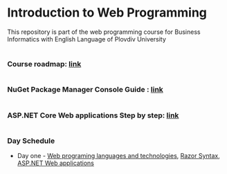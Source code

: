 # Introduction to Web Programming
This repository is part of the web programming course for Business Informatics with English Language of Plovdiv University


#
### Course roadmap: [link](https://github.com/pkyurkchiev/web-programming-biel/tree/master/documentations/roadmap-wp.mup.png)


#
### NuGet Package Manager Console Guide : [link](https://github.com/pkyurkchiev/web-programming-biel/tree/master/documentations/nuget-console.md)


#
### ASP.NET Core Web applications Step by step: [link](https://github.com/pkyurkchiev/web-programming-biel/tree/master/documentations/how-to-start.md)


#
### Day Schedule

* Day one - [Web programing languages and technologies](https://github.com/pkyurkchiev/web-programming-biel/blob/master/presentations/Lecture-01.pdf), [Razor Syntax](https://github.com/pkyurkchiev/web-programming-biel/blob/master/presentations/Lecture-02.pdf), [ASP.NET Web applications](https://github.com/pkyurkchiev/web-programming-biel/blob/master/presentations/Lecture-03.pdf)
